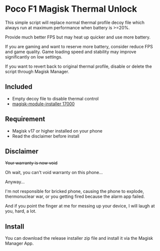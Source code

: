 # Poco F1 Magisk Thermal Unlock
This simple script will replace normal thermal profile decoy file which always run at maximum performance when battery is >=20%.

Provide much better FPS but may heat up quicker and use more battery.

If you are gaming and want to reserve more battery, consider reduce FPS and game quality. Game loading speed and stability may improve significantly on low settings.

If you want to revert back to original thermal profile, disable or delete the script through Magisk Manager.

## Included

* Empty decoy file to disable thermal control
* [magisk-module-installer 17000](https://github.com/topjohnwu/magisk-module-installer)

## Requirement

* Magisk v17 or higher installed on your phone
* Read the disclaimer before install

## Disclaimer
~~Your warranty is now void~~


Oh wait, you can't void warranty on this phone...


Anyway...

I'm not responsible for bricked phone, causing the phone to explode, thermonuclear war, or you getting fired because the alarm app failed.

And if you point the finger at me for messing up your device, I will laugh at you, hard, a lot.

## Install

You can download the release installer zip file and install it via the Magisk Manager App.